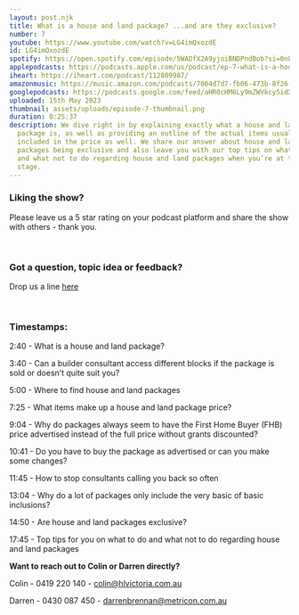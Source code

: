 ```yaml
---
layout: post.njk
title: What is a house and land package? ...and are they exclusive?
number: 7
youtube: https://www.youtube.com/watch?v=LG4imQxozdE
id: LG4imQxozdE
spotify: https://open.spotify.com/episode/5WADfX2A9yjoiBNDPndBob?si=0n8SsFQATsGfgPl8Teht0w
applepodcasts: https://podcasts.apple.com/us/podcast/ep-7-what-is-a-house-and-land-package-and-are-they-exclusive/id1681936589?i=1000612992717
iheart: https://iheart.com/podcast/112809987/
amazonmusic: https://music.amazon.com/podcasts/7004d7d7-fb06-473b-8f26-8ce9992cac11
googlepodcasts: https://podcasts.google.com/feed/aHR0cHM6Ly9mZWVkcy5idXp6c3Byb3V0LmNvbS8yMTM5MTU1LnJzcw==
uploaded: 15th May 2023
thumbnail: assets/uploads/episode-7-thumbnail.png
duration: 0:25:37
description: We dive right in by explaining exactly what a house and land
  package is, as well as providing an outline of the actual items usually
  included in the price as well. We share our answer about house and land
  packages being exclusive and also leave you with our top tips on what to do
  and what not to do regarding house and land packages when you’re at that
  stage.
---
```

### Liking the show?

Please leave us a 5 star rating on your podcast platform and share the show with others - thank you.

<br>

### Got a question, topic idea or feedback?

Drop us a line <a href="/contact" id="contact-us" target="_blank">here</a>

<br>

### Timestamps:

2:40 - What is a house and land package? 

3:40 - Can a builder consultant access different blocks if the package is sold or doesn’t quite suit you?

5:00 - Where to find house and land packages

7:25 - What items make up a house and land package price? 

9:04 - Why do packages always seem to have the First Home Buyer (FHB) price advertised instead of the full price without grants discounted?

10:41 - Do you have to buy the package as advertised or can you make some changes?

11:45 - How to stop consultants calling you back so often

13:04 - Why do a lot of packages only include the very basic of basic inclusions?

14:50 - Are house and land packages exclusive?

17:45 - Top tips for you on what to do and what not to do regarding house and land packages

**Want to reach out to Colin or Darren directly?**

Colin - 0419 220 140 - colin@hlvictoria.com.au

Darren - 0430 087 450 - darrenbrennan@metricon.com.au